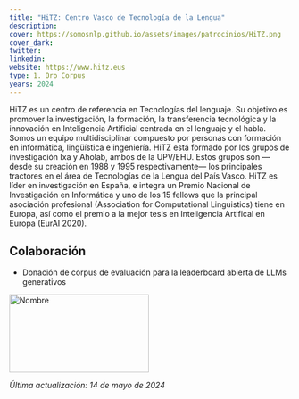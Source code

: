 ```yaml
---
title: "HiTZ: Centro Vasco de Tecnología de la Lengua"
description:
cover: https://somosnlp.github.io/assets/images/patrocinios/HiTZ.png
cover_dark:
twitter: 
linkedin:
website: https://www.hitz.eus
type: 1. Oro Corpus
years: 2024
---
```


HiTZ es un centro de referencia en Tecnologías del lenguaje. Su objetivo es promover la investigación, la formación, la transferencia tecnológica y la innovación en Inteligencia Artificial centrada en el lenguaje y el habla. Somos un equipo multidisciplinar compuesto por personas con formación en informática, lingüística e ingeniería. HiTZ está formado por los grupos de investigación Ixa y Aholab, ambos de la UPV/EHU. Estos grupos son —desde su creación en 1988 y 1995 respectivamente— los principales tractores en el área de Tecnologías de la Lengua del País Vasco. HiTZ es líder en investigación en España, e integra un Premio Nacional de Investigación en Informática y uno de los 15 fellows que la principal asociación profesional (Association for Computational Linguistics) tiene en Europa, así como el premio a la mejor tesis en Inteligencia Artifical en Europa (EurAI 2020).

## Colaboración

- Donación de corpus de evaluación para la leaderboard abierta de LLMs generativos

<div class="flex justify-center">
    <img alt="Nombre" width="250" height="140" 
    src="https://somosnlp.github.io/assets/images/patrocinios/HiTZ.png" />
</div>

*Última actualización: 14 de mayo de 2024*
